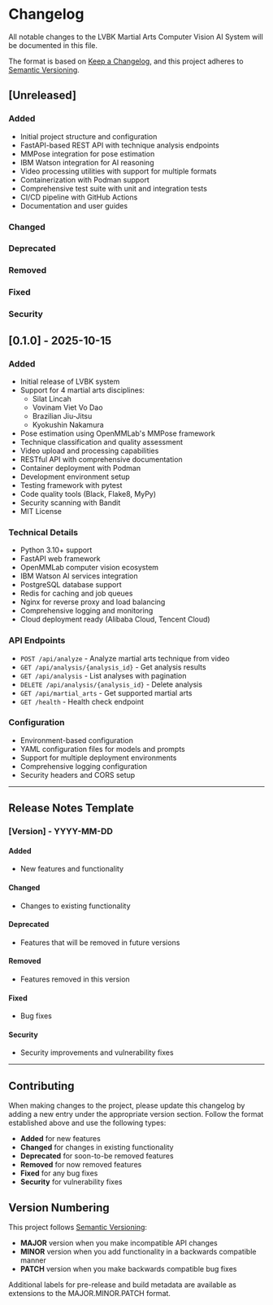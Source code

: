 # Changelog

All notable changes to the LVBK Martial Arts Computer Vision AI System will be documented in this file.

The format is based on [Keep a Changelog](https://keepachangelog.com/en/1.0.0/),
and this project adheres to [Semantic Versioning](https://semver.org/spec/v2.0.0.html).

## [Unreleased]

### Added
- Initial project structure and configuration
- FastAPI-based REST API with technique analysis endpoints
- MMPose integration for pose estimation
- IBM Watson integration for AI reasoning
- Video processing utilities with support for multiple formats
- Containerization with Podman support
- Comprehensive test suite with unit and integration tests
- CI/CD pipeline with GitHub Actions
- Documentation and user guides

### Changed

### Deprecated

### Removed

### Fixed

### Security

## [0.1.0] - 2025-10-15

### Added
- Initial release of LVBK system
- Support for 4 martial arts disciplines:
  - Silat Lincah
  - Vovinam Viet Vo Dao
  - Brazilian Jiu-Jitsu
  - Kyokushin Nakamura
- Pose estimation using OpenMMLab's MMPose framework
- Technique classification and quality assessment
- Video upload and processing capabilities
- RESTful API with comprehensive documentation
- Container deployment with Podman
- Development environment setup
- Testing framework with pytest
- Code quality tools (Black, Flake8, MyPy)
- Security scanning with Bandit
- MIT License

### Technical Details
- Python 3.10+ support
- FastAPI web framework
- OpenMMLab computer vision ecosystem
- IBM Watson AI services integration
- PostgreSQL database support
- Redis for caching and job queues
- Nginx for reverse proxy and load balancing
- Comprehensive logging and monitoring
- Cloud deployment ready (Alibaba Cloud, Tencent Cloud)

### API Endpoints
- `POST /api/analyze` - Analyze martial arts technique from video
- `GET /api/analysis/{analysis_id}` - Get analysis results
- `GET /api/analysis` - List analyses with pagination
- `DELETE /api/analysis/{analysis_id}` - Delete analysis
- `GET /api/martial_arts` - Get supported martial arts
- `GET /health` - Health check endpoint

### Configuration
- Environment-based configuration
- YAML configuration files for models and prompts
- Support for multiple deployment environments
- Comprehensive logging configuration
- Security headers and CORS setup

---

## Release Notes Template

### [Version] - YYYY-MM-DD

#### Added
- New features and functionality

#### Changed
- Changes to existing functionality

#### Deprecated
- Features that will be removed in future versions

#### Removed
- Features removed in this version

#### Fixed
- Bug fixes

#### Security
- Security improvements and vulnerability fixes

---

## Contributing

When making changes to the project, please update this changelog by adding a new entry under the appropriate version section. Follow the format established above and use the following types:

- **Added** for new features
- **Changed** for changes in existing functionality
- **Deprecated** for soon-to-be removed features
- **Removed** for now removed features
- **Fixed** for any bug fixes
- **Security** for vulnerability fixes

## Version Numbering

This project follows [Semantic Versioning](https://semver.org/):

- **MAJOR** version when you make incompatible API changes
- **MINOR** version when you add functionality in a backwards compatible manner
- **PATCH** version when you make backwards compatible bug fixes

Additional labels for pre-release and build metadata are available as extensions to the MAJOR.MINOR.PATCH format.

